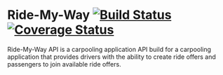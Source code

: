 # Ride-My-Way [![Build Status](https://travis-ci.org/fredneutron/Ride-My-Way.svg?branch=master)](https://travis-ci.org/fredneutron/Ride-My-Way)[![Coverage Status](https://coveralls.io/repos/github/fredneutron/Ride-My-Way/badge.svg?branch=develop)](https://coveralls.io/github/fredneutron/Ride-My-Way?branch=develop)
Ride-My-Way API is a carpooling application API build for a carpooling application that provides drivers with the ability to create ride offers
and passengers to join available ride offers.
